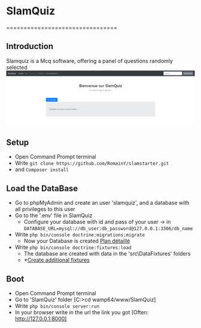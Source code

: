 # SlamQuiz
================================
## Introduction
Slamquiz is a Mcq software, offering a panel of questions randomly selected 
![Accueil](https://raw.githubusercontent.com/RomainY/SlamQuiz/develop/assets/screenshot_home.PNG)

## Setup
* Open Command Prompt terminal
* Write `git clone https://github.com/RomainY/slamstarter.git`
* and `Composer install`

## Load the DataBase
* Go to phpMyAdmin and create an user 'slamquiz', and a database with all privileges to this user
* Go to the '.env' file in SlamQuiz
	* Configure your database with id and pass of your user -> in 										`DATABASE_URL=mysql://db_user:db_password@127.0.0.1:3306/db_name`
* Write `php bin/console doctrine:migrations:migrate`
	* Now your Database is created
 	[Plan détaillé](https://github.com/RomainY/SlamQuiz/blob/develop/Astuces/00_symf_category_entity.txt)
* Write `php bin/console doctrine:fixtures:load`
	* The  database are created with data in the 'src\DataFixtures' folders
	* *[Create additional fixtures](https://github.com/RomainY/SlamQuiz/blob/develop/Astuces/02_create_category_fixtures.txt)


## Boot 
* Open Command Prompt terminal
* Go to 'SlamQuiz' folder [C:\>cd wamp64/www/SlamQuiz]
* Write `php bin/console server:run`
* In your browser write in the url the link you got [Often: http://127.0.0.1:8000]

